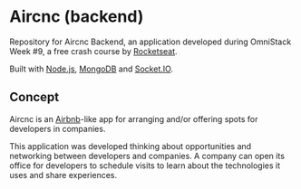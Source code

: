 # Aircnc (backend)

Repository for Aircnc Backend, an application developed during OmniStack Week #9, a free crash course by [Rocketseat](https://rocketseat.com.br/).

Built with [Node.js](https://nodejs.org/), [MongoDB](https://www.mongodb.com/) and [Socket.IO](https://socket.io/).

## Concept

Aircnc is an [Airbnb](https://airbnb.com)-like app for arranging and/or offering spots for developers in companies.

This application was developed thinking about opportunities and networking between developers and companies. A company can open its office for developers to schedule visits to learn about the technologies it uses and share experiences.
